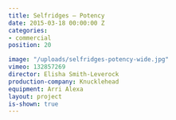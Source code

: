 ```yaml
---
title: Selfridges — Potency
date: 2015-03-18 00:00:00 Z
categories:
- commercial
position: 20

image: "/uploads/selfridges-potency-wide.jpg"
vimeo: 132857269
director: Elisha Smith-Leverock
production-company: Knucklehead
equipment: Arri Alexa
layout: project
is-shown: true
---
```


